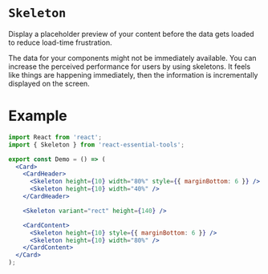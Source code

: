# `Skeleton`

Display a placeholder preview of your content before the data gets loaded to reduce load-time frustration.

The data for your components might not be immediately available. You can increase the perceived performance for users by using skeletons. It feels like things are happening immediately, then the information is incrementally displayed on the screen.

# Example

```jsx
import React from 'react';
import { Skeleton } from 'react-essential-tools';

export const Demo = () => (
  <Card>
    <CardHeader>
      <Skeleton height={10} width="80%" style={{ marginBottom: 6 }} />
      <Skeleton height={10} width="40%" />
    </CardHeader>

    <Skeleton variant="rect" height={140} />

    <CardContent>
      <Skeleton height={10} style={{ marginBottom: 6 }} />
      <Skeleton height={10} width="80%" />
    </CardContent>
  </Card>
);
```